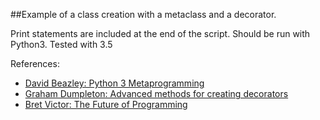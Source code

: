 ##Example of a class creation with a metaclass and a decorator.

Print statements are included at the end of the script.
Should be run with Python3. Tested with 3.5

References:
* [David Beazley: Python 3 Metaprogramming](https://www.youtube.com/watch?v=sPiWg5jSoZI)
* [Graham Dumpleton: Advanced methods for creating decorators](https://www.youtube.com/watch?v=W7Rv-km3ZuA)
* [Bret Victor: The Future of Programming](https://www.youtube.com/watch?v=8pTEmbeENF4)
